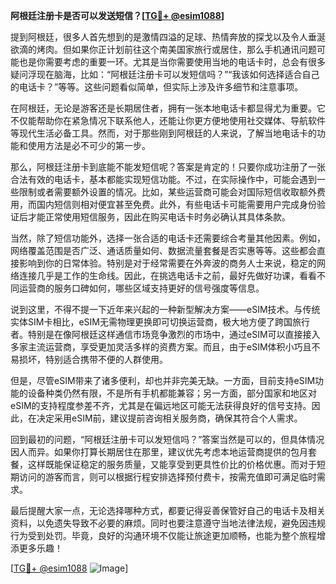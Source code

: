 **阿根廷注册卡是否可以发送短信？[[TG💪+ @esim1088](https://t.me/s/esim1088)]**

提到阿根廷，很多人首先想到的是激情四溢的足球、热情奔放的探戈以及令人垂涎欲滴的烤肉。但如果你正计划前往这个南美国家旅行或居住，那么手机通讯问题可能也是你需要考虑的重要一环。尤其是当你需要使用当地的电话卡时，总会有很多疑问浮现在脑海，比如：“阿根廷注册卡可以发短信吗？”“我该如何选择适合自己的电话卡？”等等。这些问题看似简单，但实际上涉及许多细节和注意事项。

在阿根廷，无论是游客还是长期居住者，拥有一张本地电话卡都显得尤为重要。它不仅能帮助你在紧急情况下联系他人，还能让你更方便地使用社交媒体、导航软件等现代生活必备工具。然而，对于那些刚到阿根廷的人来说，了解当地电话卡的功能和使用方法是必不可少的第一步。

那么，阿根廷注册卡到底能不能发短信呢？答案是肯定的！只要你成功注册了一张合法有效的电话卡，基本都能实现短信功能。不过，在实际操作中，可能会遇到一些限制或者需要额外设置的情况。比如，某些运营商可能会对国际短信收取额外费用，而国内短信则相对便宜甚至免费。此外，有些电话卡可能需要用户完成身份验证后才能正常使用短信服务，因此在购买电话卡时务必确认其具体条款。

当然，除了短信功能外，选择一张合适的电话卡还需要综合考量其他因素。例如，网络覆盖范围是否广泛、通话质量如何、数据流量套餐是否实惠等等。这些都会直接影响到你的日常体验。特别是对于经常需要在外奔波的商务人士来说，稳定的网络连接几乎是工作的生命线。因此，在挑选电话卡之前，最好先做好功课，看看不同运营商的服务口碑如何，哪些区域支持更好的信号强度等信息。

说到这里，不得不提一下近年来兴起的一种新型解决方案——eSIM技术。与传统实体SIM卡相比，eSIM无需物理更换即可切换运营商，极大地方便了跨国旅行者。特别是在像阿根廷这样通信市场竞争激烈的市场中，通过eSIM可以直接接入多家主流运营商，享受更加灵活多样的资费方案。而且，由于eSIM体积小巧且不易损坏，特别适合携带不便的人群使用。

但是，尽管eSIM带来了诸多便利，却也并非完美无缺。一方面，目前支持eSIM功能的设备种类仍然有限，不是所有手机都能兼容；另一方面，部分国家和地区对eSIM的支持程度参差不齐，尤其是在偏远地区可能无法获得良好的信号支持。因此，在决定采用eSIM前，建议提前咨询相关服务商，确保其符合个人需求。

回到最初的问题，“阿根廷注册卡可以发短信吗？”答案当然是可以的，但具体情况因人而异。如果你打算长期居住在那里，建议优先考虑本地运营商提供的包月套餐，这样既能保证稳定的服务质量，又能享受到更具性价比的价格优惠。而对于短期访问的游客而言，则可以根据行程安排选择预付费卡，按需充值即可满足临时需求。

最后提醒大家一点，无论选择哪种方式，都要记得妥善保管好自己的电话卡及相关资料，以免遗失导致不必要的麻烦。同时也要注意遵守当地法律法规，避免因违规行为受到处罚。毕竟，良好的沟通环境不仅能让旅途更加顺畅，也能为整个旅程增添更多乐趣！

[[TG💪+ @esim1088](https://t.me/s/esim1088) ![Image](https://i.postimg.cc/4NQfJmqS/Snipaste-2025-05-13-00-14-12.png)]